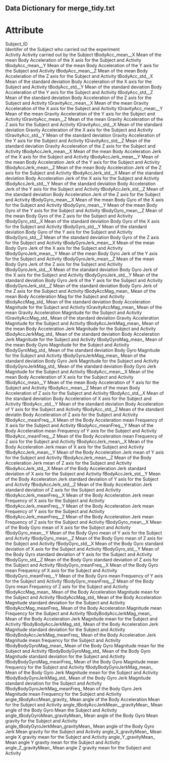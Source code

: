 ## Data Dictionary for merge_tidy.txt

# Attribute
Subject_ID  
    Identifer of the Subject who carried out the experiment  
Activity
    Activity carried out by the Subject
tBodyAcc_mean__X
    Mean of the mean Body Acceleration of the X axis for the Subject and Activity
tBodyAcc_mean__Y
    Mean of the mean Body Acceleration of the Y axis for the Subject and Activity
tBodyAcc_mean__Z
    Mean of the mean Body Acceleration of the Z axis for the Subject and Activity
tBodyAcc_std__X
    Mean of the standard deviation Body Acceleration of the X axis for the Subject and Activity
tBodyAcc_std__Y
    Mean of the standard deviation Body Acceleration of the Y axis for the Subject and Activity
tBodyAcc_std__Z
    Mean of the standard deviation Body Acceleration of the Z axis for the Subject and Activity
tGravityAcc_mean__X
    Mean of the mean Gravity Acceleration of the X axis for the Subject and Activity
tGravityAcc_mean__Y
    Mean of the mean Gravity Acceleration of the Y axis for the Subject and Activity
tGravityAcc_mean__Z
    Mean of the mean Gravity Acceleration of the Z axis for the Subject and Activity
tGravityAcc_std__X
    Mean of the standard deviation Gravity Acceleration of the X axis for the Subject and Activity
tGravityAcc_std__Y
    Mean of the standard deviation Gravity Acceleration of the Y axis for the Subject and Activity
tGravityAcc_std__Z
    Mean of the standard deviation Gravity Acceleration of the Z axis for the Subject and Activity
tBodyAccJerk_mean__X
    Mean of the mean Body Acceleration Jerk of the X axis for the Subject and Activity
tBodyAccJerk_mean__Y
    Mean of the mean Body Acceleration Jerk of the Y axis for the Subject and Activity
tBodyAccJerk_mean__Z
    Mean of the mean Body Acceleration Jerk of the Z axis for the Subject and Activity
tBodyAccJerk_std__X
    Mean of the standard deviation Body Acceleration Jerk of the X axis for the Subject and Activity
tBodyAccJerk_std__Y
    Mean of the standard deviation Body Acceleration Jerk of the Y axis for the Subject and Activity
tBodyAccJerk_std__Z
    Mean of the standard deviation Body Acceleration Jerk of the Z axis for the Subject and Activity
tBodyGyro_mean__X
    Mean of the mean Body Gyro of the X axis for the Subject and Activity
tBodyGyro_mean__Y
    Mean of the mean Body Gyro of the Y axis for the Subject and Activity
tBodyGyro_mean__Z
    Mean of the mean Body Gyro of the Z axis for the Subject and Activity
tBodyGyro_std__X
    Mean of the standard deviation Body Gyro of the X axis for the Subject and Activity
tBodyGyro_std__Y
    Mean of the standard deviation Body Gyro of the Y axis for the Subject and Activity
tBodyGyro_std__Z
    Mean of the standard deviation Body Gyro of the Z axis for the Subject and Activity
tBodyGyroJerk_mean__X
    Mean of the mean Body Gyro Jerk of the X axis for the Subject and Activity
tBodyGyroJerk_mean__Y
    Mean of the mean Body Gyro Jerk of the Y axis for the Subject and Activity
tBodyGyroJerk_mean__Z
    Mean of the mean Body Gyro Jerk of the Z axis for the Subject and Activity
tBodyGyroJerk_std__X
    Mean of the standard deviation Body Gyro Jerk of the X axis for the Subject and Activity
tBodyGyroJerk_std__Y
    Mean of the standard deviation Body Gyro Jerk of the Y axis for the Subject and Activity
tBodyGyroJerk_std__Z
    Mean of the standard deviation Body Gyro Jerk of the Z axis for the Subject and Activity
tBodyAccMag_mean_
    Mean of the mean Body Acceleration Mag for the Subject and Activity
tBodyAccMag_std_
    Mean of the standard deviation Body Acceleration Magnitude for the Subject and Activity
tGravityAccMag_mean_
    Mean of the mean Gravity Acceleration Magnitude for the Subject and Activity
tGravityAccMag_std_
    Mean of the standard deviation Gravity Acceleration Magnitude for the Subject and Activity
tBodyAccJerkMag_mean_
    Mean of the mean Body Acceleration Jerk Magnitude for the Subject and Activity
tBodyAccJerkMag_std_
    Mean of the standard deviation Body Acceleration Jerk Magnitude for the Subject and Activity
tBodyGyroMag_mean_
    Mean of the mean Body Gyro Magnitude for the Subject and Activity
tBodyGyroMag_std_
    Mean of the standard deviation Body Gyro Magnitude for the Subject and Activity
tBodyGyroJerkMag_mean_
    Mean of the standard deviation Body Gyro Jerk Magnitude for the Subject and Activity
tBodyGyroJerkMag_std_
    Mean of the standard deviation Body Gyro Jerk Magnitude for the Subject and Activity
fBodyAcc_mean__X
    Mean of the mean Body Acceleration of X axis for the Subject and Activity
fBodyAcc_mean__Y
    Mean of the mean Body Acceleration of Y axis for the Subject and Activity
fBodyAcc_mean__Z
    Mean of the mean Body Acceleration of Z axis for the Subject and Activity
fBodyAcc_std__X
    Mean of the standard deviation Body Acceleration of X axis for the Subject and Activity
fBodyAcc_std__Y
    Mean of the standard deviation Body Acceleration of Y axis for the Subject and Activity
fBodyAcc_std__Z
    Mean of the standard deviatin Body Acceleration of Z axis for the Subject and Activity
fBodyAcc_meanFreq__X
    Mean of the Body Acceleration mean Frequency of X axis for the Subject and Activity
fBodyAcc_meanFreq__Y
    Mean of the Body Acceleration mean Frequency of Y axis for the Subject and Activity
fBodyAcc_meanFreq__Z
    Mean of the Body Acceleration mean Frequency of Z axis for the Subject and Activity
fBodyAccJerk_mean__X
    Mean of the Body Acceleration Jerk mean of X axis for the Subject and Activity
fBodyAccJerk_mean__Y
    Mean of the Body Acceleration Jerk mean of Y axis for the Subject and Activity
fBodyAccJerk_mean__Z
    Mean of the Body Acceleration Jerk mean of Z axis for the Subject and Activity
fBodyAccJerk_std__X
    Mean of the Body Acceleration Jerk standard deviation of X axis for the Subject and Activity
fBodyAccJerk_std__Y
    Mean of the Body Acceleration Jerk standard deviation of Y axis for the Subject and Activity
fBodyAccJerk_std__Z
    Mean of the Body Acceleration Jerk standard deviation of Z axis for the Subject and Activity
fBodyAccJerk_meanFreq__X
    Mean of the Body Acceleration Jerk mean Frequency of X axis for the Subject and Activity
fBodyAccJerk_meanFreq__Y
    Mean of the Body Acceleration Jerk mean Frequency of Y axis for the Subject and Activity
fBodyAccJerk_meanFreq__Z
    Mean of the Body Acceleration Jerk mean Frequency of Z axis for the Subject and Activity
fBodyGyro_mean__X
    Mean of the Body Gyro mean of X axis for the Subject and Activity
fBodyGyro_mean__Y
    Mean of the Body Gyro mean of Y axis for the Subject and Activity
fBodyGyro_mean__Z
    Mean of the Body Gyro mean of Z axis for the Subject and Activity
fBodyGyro_std__X
    Mean of the Body Gyro standard deviation of X axis for the Subject and Activity
fBodyGyro_std__Y
    Mean of the Body Gyro standard deviation of Y axis for the Subject and Activity
fBodyGyro_std__Z
    Mean of the Body Gyro standard deviation of Z axis for the Subject and Activity
fBodyGyro_meanFreq__X
    Mean of the Body Gyro mean Frequency of X axis for the Subject and Activity
fBodyGyro_meanFreq__Y
    Mean of the Body Gyro mean Frequency of Y axis for the Subject and Activity
fBodyGyro_meanFreq__Z
    Mean of the Body Gyro mean Frequency of Z axis for the Subject and Activity
fBodyAccMag_mean_
    Mean of the Body Acceleration Magnitude mean for the Subject and Activity
fBodyAccMag_std_
    Mean of the Body Acceleration Magnitude standard deviation for the Subject and Activity
fBodyAccMag_meanFreq_
    Mean of the Body Acceleration Magnitude mean Frequency for the Subject and Activity
fBodyBodyAccJerkMag_mean_
    Mean of the Body Acceleration Jerk Magnitude mean for the Subject and Activity
fBodyBodyAccJerkMag_std_
    Mean of the Body Acceleration Jerk Magnitude standard deviation for the Subject and Activity
fBodyBodyAccJerkMag_meanFreq_
    Mean of the Body Acceleration Jerk Magnitude mean frequency for the Subject and Activity
fBodyBodyGyroMag_mean_
    Mean of the Body Gyro Magnitude mean for the Subject and Activity
fBodyBodyGyroMag_std_
    Mean of the Body Gyro Magnitude standard deviation for the Subject and Activity
fBodyBodyGyroMag_meanFreq_
    Mean of the Body Gyro Magnitude mean frequency for the Subject and Activity
fBodyBodyGyroJerkMag_mean_
    Mean of the Body Gyro Jerk Magnitude mean for the Subject and Activity
fBodyBodyGyroJerkMag_std_
    Mean of the Body Gyro Jerk Magnitude standard deviation for the Subject and Activity
fBodyBodyGyroJerkMag_meanFreq_
    Mean of the Body Gyro Jerk Magnitude mean Frequency for the Subject and Activity
angle_tBodyAccMean_gravity_
    Mean angle of the Body Acceleration Mean for the Subject and Activity
angle_tBodyAccJerkMean__gravityMean_
    Mean angle of the Body Gyro Mean the Subject and Activity
angle_tBodyGyroMean_gravityMean_
    Mean angle of the Body Gyro Mean gravity for the Subject and Activity
angle_tBodyGyroJerkMean_gravityMean_
    Mean angle of the Body Gyro Jerk Mean gravity for the Subject and Activity
angle_X_gravityMean_
    Mean angle X gravity mean for the Subject and Activity
angle_Y_gravityMean_
    Mean angle Y gravity mean for the Subject and Activity
angle_Z_gravityMean_
    Mean angle Z gravity mean for the Subject and Activity
